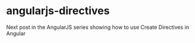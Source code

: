 angularjs-directives
====================

Next post in the AngularJS series showing how to use Create Directives in Angular
